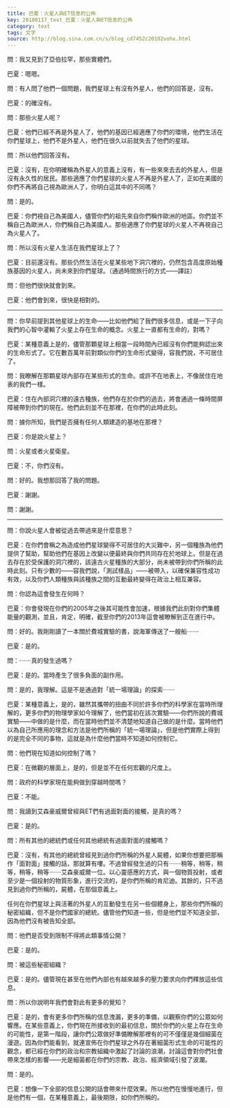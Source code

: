```yaml
---
title: 巴夏：火星人與ET信息的公佈
key: 20180117_text_巴夏：火星人與ET信息的公佈
category: text
tags: 文字
source: http://blog.sina.com.cn/s/blog_cd7452c20102vohx.html
---
```


問：我又見到了亞伯拉罕，那些實體們。

巴夏：嗯嗯。

問：有人問了他們一個問題，我們星球上有沒有外星人，他們的回答是，沒有。

巴夏：的確沒有。

問：那些火星人呢？

巴夏：他們已經不再是外星人了，他們的基因已經適應了你們的環境，他們生活在你們星球上，他們不是外星人，他們在很久以前就失去了他們的星球。

問：所以他們回答沒有。

巴夏：沒有，在你明確稱為外星人的意義上沒有，有一些來來去去的外星人，但是沒有永久性的居民。那些適應了你們星球的火星人不再是外星人了，正如在美國的你們不再將自己視為歐洲人了，你明白這其中的不同嗎？

問：是的。

巴夏：你們視自己為美國人，儘管你們的祖先來自你們稱作歐洲的地區。你們並不稱自己為歐洲人，你們稱自己為美國人。那些適應了你們星球的火星人不再視自己為火星人了。

問：所以沒有火星人生活在我們星球上了？

巴夏：目前還沒有。那些仍然生活在火星某些地下洞穴裡的，仍然包含高度原始種族基因的火星人，尚未來到你們星球。（通過時間旅行的方式——譯註）

問：但他們很快就會到來。

巴夏：他們會到來，很快是相對的。

---

問：你早前提到其他星球上的生命——比如他們給了我們很多信息，或是一下子向我們的心智中灌輸了火星上存在生命的概念。火星上一直都有生命的，對嗎？

巴夏：某種意義上是的，儘管那顆星球上相當一段時間內已經沒有你們能夠認出來的生命形式了。它在數百萬年前對類似你們的生命形式變得，容我們說，不可居住了。

問：我瞭解在那顆星球內部存在某些形式的生命。或許不在地表上，不像居住在地表的我們一樣。

巴夏：住在內部洞穴裡的遠古種族，他們存在於你們的過去，將會通過一條時間屏障被帶到你們的現在。他們此刻並不在那裡，在你們的此時此刻。

問：據你所知，我們是否擁有任何人類建造的基地在那裡？

巴夏：你是說火星上？

問：火星或者火星衛星。

巴夏：不，你們沒有。

問：好的。我想那回答了我的問題。

巴夏：謝謝。

問：謝謝。

---

問：你說火星人會被從過去帶過來是什麼意思？

巴夏：在你們會稱之為造成他們星球變得不可居住的大災難中，另一個種族為他們提供了幫助，幫助他們在基因上改變以便最終與你們共同存在於地球上。但是在過去存在於受保護的洞穴裡的，該遠古火星種族的大部分，尚未被帶到你們所稱的此時此刻。只有少數的——容我們說，「測試樣品」——被帶入，以確保兼容性成功有效，以及你們人類種族與該種族之間的互動最終變得在政治上相互兼容。

問：你認為這會發生在何時？

巴夏：你會發現在你們的2005年之後其可能性會加速，根據我們此刻對你們集體能量的觀測，並且，肯定，明確，截至你們的2013年這會被瞭解到正在進行中。

問：好的。我剛剛讀了一本關於費城實驗的書，說海軍傳送了一艘船⋯⋯

巴夏：是的。

問：⋯⋯真的發生過嗎？

巴夏：是的。當時產生了很多負面的副作用。

問：是的，我理解。這是不是通過對「統一場理論」的探索⋯⋯

巴夏：某種意義上，是的，雖然其攜帶的扭曲不同於許多你們的科學家在當時所理解的，更多你們的物理學家如今理解了，他們當初在該次實驗——你們所說的費城實驗——中做的是什麼，而在當時他們並不清楚地知道自己做的是什麼。當時他們以為自己所應用的理念和方法是他們所稱的「統一場理論」，但是他們實際上得到的是完全不同的事物，這就是為什麼他們當時不知道如何控制它。

問：他們現在知道如何控制了嗎？

巴夏：在微觀的層面上，是的，但是並不在任何宏觀的尺度上。

問：政府的科學家現在能夠做到穿越時間嗎？

巴夏：不能。

問：我讀到艾森豪威爾曾經與ET們有過面對面的接觸，是真的嗎？

巴夏：是的。

問：所有其他的總統們或任何其他總統有過面對面的接觸嗎？

巴夏：沒有，有其他的總統曾經見到過你們所稱的外星人屍體，如果你想要把那稱作「面對面」接觸的話，那就算有嘍。不過曾經發生過的只有⋯⋯稍等，稍等，稍等，稍等，稍等⋯⋯艾森豪威爾一位。以心靈感應的方式，與一個物質投射，或者至少是一個投射的物質形象，進行交流的，是你們所稱的肯尼迪。其餘的，只不過見到過你們所稱的，屍體，在那個意義上。

任何在你們星球上與活著的外星人的互動發生在另一些個體身上，那些你們所稱的秘密組織，但不是你們國家的總統。儘管他們知道一些，但是他們並不知道全部，因為他們沒有被告知全部。

問：他們是否受到限制不得將此類事情公開？

巴夏：是的。

問：被這些秘密組織？

巴夏：是的。儘管現在甚至在他們內部也有越來越多的壓力要求向你們釋放這些信息。

問：所以你說明年我們會對此有更多的覺知？

巴夏：是的，會有更多你們所稱的信息洩漏，更多的準備，以觀察你們的公眾如何響應。在某些意義上，你們現在所接收到的最初信息，關於你們的火星上存在生命的可能性，是第一階段，讓你們公眾做好準備瞭解那裡有的可不僅僅是幾個細菌在漫遊。因為你們能看到，就連宣佈在你們星球之外存在著細菌形式生命的可能性的觀念，都已經在你們的政治和宗教組織中激起了討論的浪潮，討論這會對你們社會帶來怎樣的影響——光是細菌都在你們的宗教、政治、經濟領域引發了波瀾。

問：是的。

巴夏：想像一下全部的信息公開的話會帶來什麼效果。所以他們在慢慢地進行，但是他們有一個，在某種意義上，最後期限，如你們所稱的。
